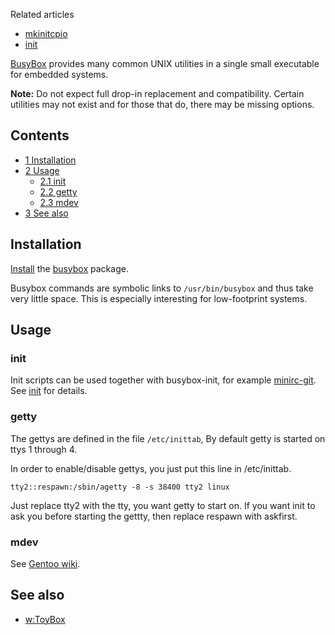 Related articles

*   [mkinitcpio](/index.php/Mkinitcpio "Mkinitcpio")
*   [init](/index.php/Init "Init")

[BusyBox](https://en.wikipedia.org/wiki/BusyBox "wikipedia:BusyBox") provides many common UNIX utilities in a single small executable for embedded systems.

**Note:** Do not expect full drop-in replacement and compatibility. Certain utilities may not exist and for those that do, there may be missing options.

## Contents

*   [1 Installation](#Installation)
*   [2 Usage](#Usage)
    *   [2.1 init](#init)
    *   [2.2 getty](#getty)
    *   [2.3 mdev](#mdev)
*   [3 See also](#See_also)

## Installation

[Install](/index.php/Install "Install") the [busybox](https://www.archlinux.org/packages/?name=busybox) package.

Busybox commands are symbolic links to `/usr/bin/busybox` and thus take very little space. This is especially interesting for low-footprint systems.

## Usage

### init

Init scripts can be used together with busybox-init, for example [minirc-git](https://aur.archlinux.org/packages/minirc-git/). See [init](/index.php/Init "Init") for details.

### getty

The gettys are defined in the file `/etc/inittab`, By default getty is started on ttys 1 through 4.

In order to enable/disable gettys, you just put this line in /etc/inittab.

```
tty2::respawn:/sbin/agetty -8 -s 38400 tty2 linux

```

Just replace tty2 with the tty, you want getty to start on. If you want init to ask you before starting the gettty, then replace respawn with askfirst.

### mdev

See [Gentoo wiki](https://wiki.gentoo.org/wiki/Mdev).

## See also

*   [w:ToyBox](https://en.wikipedia.org/wiki/ToyBox "w:ToyBox")